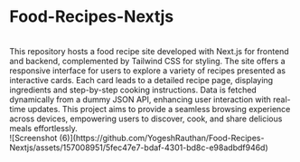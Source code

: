 # Food-Recipes-Nextjs
<br>
This repository hosts a food recipe site developed with Next.js for frontend and backend, complemented by Tailwind CSS for styling. The site offers a responsive interface for users to explore a variety of recipes presented as interactive cards. Each card leads to a detailed recipe page, displaying ingredients and step-by-step cooking instructions. Data is fetched dynamically from a dummy JSON API, enhancing user interaction with real-time updates. This project aims to provide a seamless browsing experience across devices, empowering users to discover, cook, and share delicious meals effortlessly.
<br>
![Screenshot (6)](https://github.com/YogeshRauthan/Food-Recipes-Nextjs/assets/157008951/5fec47e7-bdaf-4301-bd8c-e98adbdf946d)
